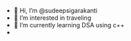 - 👋 Hi, I’m @sudeepsigarakanti
- 👀 I’m interested in traveling
- 🌱 I’m currently learning DSA using c++
- 
<!---
sudeepsigarakanti/sudeepsigarakanti is a ✨ special ✨ repository because its `README.md` (this file) appears on your GitHub profile.
You can click the Preview link to take a look at your changes.
--->
